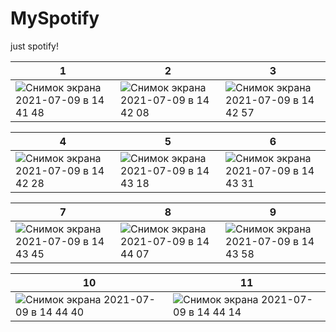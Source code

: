 # MySpotify
just spotify!

1 | 2 | 3
--- | --- | ---
![Снимок экрана 2021-07-09 в 14 41 48](https://user-images.githubusercontent.com/76963888/125073414-94d30000-e0c4-11eb-9f45-4678753db7e8.png)|![Снимок экрана 2021-07-09 в 14 42 08](https://user-images.githubusercontent.com/76963888/125073419-98668700-e0c4-11eb-91c2-45152b096cf5.png)|![Снимок экрана 2021-07-09 в 14 42 57](https://user-images.githubusercontent.com/76963888/125073420-98668700-e0c4-11eb-969b-950459f265fc.png)


4 | 5 | 6
--- | --- | ---
![Снимок экрана 2021-07-09 в 14 42 28](https://user-images.githubusercontent.com/76963888/125073428-9c92a480-e0c4-11eb-96fe-04e09c881bd3.png)|![Снимок экрана 2021-07-09 в 14 43 18](https://user-images.githubusercontent.com/76963888/125073429-9c92a480-e0c4-11eb-90df-cc0536fc2063.png)|![Снимок экрана 2021-07-09 в 14 43 31](https://user-images.githubusercontent.com/76963888/125073430-9d2b3b00-e0c4-11eb-9f7f-80e8f23f690c.png)


7 | 8 | 9
--- | --- | ---
![Снимок экрана 2021-07-09 в 14 43 45](https://user-images.githubusercontent.com/76963888/125073445-a1efef00-e0c4-11eb-9bcb-5bc0cdc1fe9f.png)|![Снимок экрана 2021-07-09 в 14 44 07](https://user-images.githubusercontent.com/76963888/125073450-a3211c00-e0c4-11eb-980b-e782871c5d92.png)|![Снимок экрана 2021-07-09 в 14 43 58](https://user-images.githubusercontent.com/76963888/125073462-a61c0c80-e0c4-11eb-8b3f-12cf77df91c7.png)

10 | 11
--- | ---
![Снимок экрана 2021-07-09 в 14 44 40](https://user-images.githubusercontent.com/76963888/125073461-a5837600-e0c4-11eb-90c3-99885b710518.png)|![Снимок экрана 2021-07-09 в 14 44 14](https://user-images.githubusercontent.com/76963888/125073453-a3211c00-e0c4-11eb-85ad-e7231e58ed40.png)
